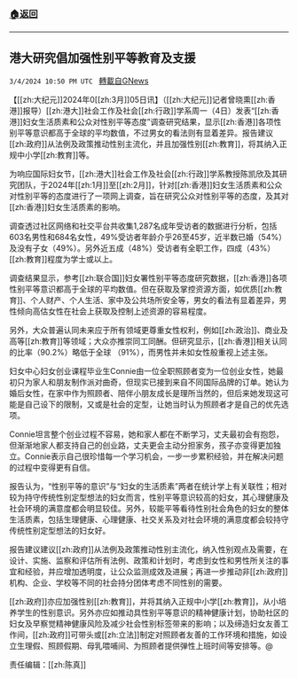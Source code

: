 ###  [:house:返回](README.md)
---


## 港大研究倡加强性别平等教育及支援
`3/4/2024 10:50 PM UTC ` [轉載自GNews](https://gnews.org/articles/2365041)

【[[zh:大纪元]]2024年0[[zh:3月]]05日讯】（[[zh:大纪元]]记者曾晓熏[[zh:香港]]报导）[[zh:港大]]社会工作及社会[[zh:行政]]学系周一（4日）发表“[[zh:香港]]妇女生活质素和公众对性别平等态度”调查研究结果，显示[[zh:香港]]各项性别平等意识都高于全球的平均数值，不过男女的看法则有显着差异。报告建议[[zh:政府]]从法例及政策推动性别主流化，并且加强性别[[zh:教育]]，将其纳入正规中小学[[zh:教育]]等。

为响应国际妇女节，[[zh:港大]]社会工作及社会[[zh:行政]]学系教授陈凯欣及其研究团队，于2024年[[zh:1月]]至[[zh:2月]]，针对[[zh:香港]]妇女生活质素和公众对性别平等的态度进行了一项网上调查，旨在研究公众对性别平等的态度，及其对[[zh:香港]]妇女生活质素的影响。

调查透过社区网络和社交平台共收集1,287名成年受访者的数据进行分析，包括603名男性和684名女性，49%受访者年龄介乎26至45岁，近半数已婚（54%）及没有子女（49%）。另外近五成（48%）受访者有全职工作，四成（43%）[[zh:教育]]程度为学士或以上。

调查结果显示，参考[[zh:联合国]]妇女署性别平等态度研究数据，[[zh:香港]]各项性别平等意识都高于全球的平均数值。但在获取及掌控资源方面，如优质[[zh:教育]]、个人财产、个人生活、家中及公共场所安全等，男女的看法有显着差异，男性倾向高估女性在社会上获取及控制上述资源的容易程度。

另外，大众普遍认同未来应于所有领域更尊重女性权利，例如[[zh:政治]]、商业及高等[[zh:教育]]等领域；大众亦推崇同工同酬。但研究显示，[[zh:香港]]相关认同的比率（90.2%）略低于全球 （91%），而男性并未如女性般重视上述主张。

妇女中心妇女创业课程毕业生Connie由一位全职照顾者变为一位创业女性，她最初只为家人和朋友制作派对曲奇，但现实已接到来自不同国际品牌的订单。她认为婚后女性，在家中作为照顾者、陪伴小朋友成长是理所当然的，但后来她发现这可能是自己设下的限制，又或是社会的定型，让她当时认为照顾者才是自己的优先选项。

Connie坦言整个创业过程不容易，她和家人都在不断学习，丈夫最初会有抱怨，但渐渐地家人都支持自己的创业路，丈夫更会主动分担家务，孩子亦变得更加独立。Connie表示自己很珍惜每一个学习机会，一步一步累积经验，并在解决问题的过程中变得更有自信。

报告认为，“性别平等的意识”与“妇女的生活质素”两者在统计学上有关联性；相对较为持守传统性别定型想法的妇女而言，性别平等意识较高的妇女，其心理健康及社会环境的满意度都会明显较佳。另外，较能平等看待性别社会角色的妇女的整体生活质素，包括生理健康、心理健康、社交关系及对社会环境的满意度都会较持守传统性别定型想法的妇女好。

报告建议建议[[zh:政府]]从法例及政策推动性别主流化，纳入性别观点及需要，在设计、实施、监察和评估所有法例、政策和计划时，考虑到女性和男性所关注的事宜和经验，并应增加透明度，让公众监测成效及进展；再进一步推动非[[zh:政府]]机构、企业、学校等不同的社会持分团体考虑不同性别的需要。

[[zh:政府]]亦应加强性别[[zh:教育]]，并将其纳入正规中小学[[zh:教育]]，从小培养学生的性别意识。另外亦应如推动具性别平等意识的精神健康计划，协助社区的妇女及早察觉精神健康风险及减少社会性别标签带来的影响；以及缔造妇女友善工作间，[[zh:政府]]可带头或[[zh:立法]]制定对照顾者友善的工作环境和措施，如设立生理假、照顾假期、母乳喂哺间、为照顾者提供弹性上班时间等安排等。@

责任编辑：[[zh:陈真]]
